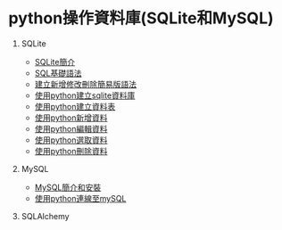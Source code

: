 # python操作資料庫(SQLite和MySQL)
1. SQLite
	- [SQLite簡介](./sqlite/SQLite簡介)
	- [SQL基礎語法](./sqlite/SQL基礎語法)
	- [建立新增修改刪除簡易版語法](./sqlite/建立新增修改刪除簡易版語法)
	- [使用python建立sqlite資料庫](./sqlite/使用python建立sqlite資料庫)
	- [使用python建立資料表](./sqlite/使用python建立資料表)
	- [使用python新增資料](./sqlite/使用python新增資料)
	- [使用python編輯資料](./sqlite/使用python編輯資料)
	- [使用python選取資料](./sqlite/使用python選取資料)
	- [使用python刪除資料](./sqlite/使用python刪除資料)

2. MySQL
	- [MySQL簡介和安裝](./mySQL/mySQL簡介和安裝)
	- [使用python連線至mySQL](./連線mySQL)

3. SQLAlchemy